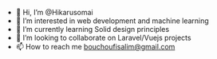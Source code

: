 - 👋 Hi, I’m @Hikarusomai
- 👀 I’m interested in web development and machine learning
- 🌱 I’m currently learning Solid design principles
- 💞️ I’m looking to collaborate on Laravel/Vuejs projects
- 📫 How to reach me bouchoufisalim@gmail.com

<!---
Hikarusomai/Hikarusomai is a ✨ special ✨ repository because its `README.md` (this file) appears on your GitHub profile.
You can click the Preview link to take a look at your changes.
--->
